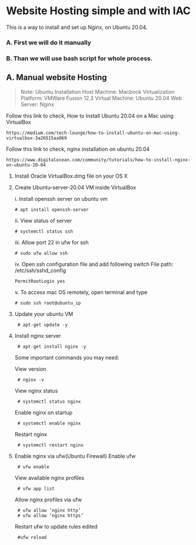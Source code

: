 # Website Hosting simple and with IAC
This is a way to install and set up Nginx, on Ubuntu 20.04.
### A. First we will do it manually
### B. Than we will use bash script for whole process.

## A. Manual website Hosting

> Note:
Ubuntu Installation
Host Machine:				Macbook
Virtualization Platform: 	VMWare Fusion 12.3
Virtual Machine:			Ubuntu 20.04
Web Server:					Nginx

Follow this link to check,
How to Install Ubuntu 20.04 on a Mac using VirtualBox
```
https://medium.com/tech-lounge/how-to-install-ubuntu-on-mac-using-virtualbox-3a26515aa869
```

Follow this link to check, nginx installation on ubuntu 20.04
```
https://www.digitalocean.com/community/tutorials/how-to-install-nginx-on-ubuntu-20-04
```

 1. Install Oracle VirtualBox.dmg file on your OS X
 2. Create Ubuntu-server-20.04 VM inside VirtualBox

	i. Install openssh server on ubuntu vm	
	
		# apt install openssh-server 
		
	ii. View status of server 	
			
		# systemctl status ssh
		
	iii. Allow port 22 in ufw for ssh		
		
		# sudo ufw allow ssh
	
	iv. Open ssh configuration file and add following switch
		File path: /etc/ssh/sshd_config
		
		PermitRootLogin yes
			
	v. To access mac OS remotely, open terminal and type
		
		# sudo ssh root@ubuntu_ip

3. Update your ubuntu VM				
		
		# apt-get update -y

4. Install nginx server					
		
		# apt-get install nginx -y

	Some important commands you may need:

	View version									
			
		# nginx -v

	View nginx status								
		
		# systemctl status nginx
	
	Enable nginx on startup							
		
		# systemctl enable nginx
	
	Restart nginx 									
		
		# systemctl restart nginx

5. Enable nginx via ufw(Ubuntu Firewall)
	Enable ufw					 									
		
		# ufw enable

	View available nginx profiles			 									
		
		# ufw app list

	Allow nginx profiles via ufw			 									
		
		# ufw allow ‘nginx http’
		# ufw allow ‘nginx https’
		
	Restart ufw to update rules edited		 									
		
		#ufw reload
